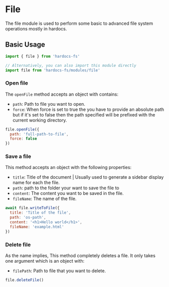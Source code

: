 # File

The file module is used to perform some basic to advanced file system operations mostly in hardocs.

## Basic Usage

```js
import { file } from 'hardocs-fs'

// Alternatively, you can also import this module directly
import file from 'hardocs-fs/modules/file'
```

### Open file
The `openFile` method accepts an object with contains:

- `path`: Path to file you want to open.
- `force`: When force is set to true the you have to provide an absolute path but if it's set to false then the path specified will be prefixed with the current working directory.

```js
file.openFile({
  path: 'full-path-to-file',
  force: false
})
```

### Save a file
This method accepts an object with the following properties:

- `title`: Title of the document | Usually used to generate a sidebar display name for each the file.
- `path`: path to the folder your want to save the file to
- `content`: The content you want to be saved in the file.
- `fileName`: The name of the file.

```js
await file.writeToFile({
  title: 'Title of the file',
  path: 'os-path',
  content: '<h1>Hello world</h1>',
  fileName: 'example.html'
})
```

### Delete file
As the name implies, This method completely deletes a file.
It only takes one argument which is an object with:

- `filePath`: Path to file that you want to delete.

```js
file.deleteFile()